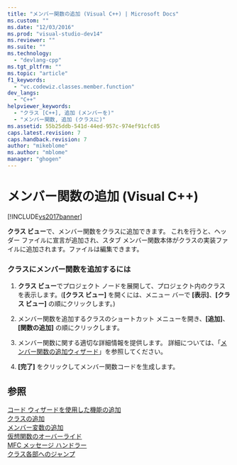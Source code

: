 ```yaml
---
title: "メンバー関数の追加 (Visual C++) | Microsoft Docs"
ms.custom: ""
ms.date: "12/03/2016"
ms.prod: "visual-studio-dev14"
ms.reviewer: ""
ms.suite: ""
ms.technology: 
  - "devlang-cpp"
ms.tgt_pltfrm: ""
ms.topic: "article"
f1_keywords: 
  - "vc.codewiz.classes.member.function"
dev_langs: 
  - "C++"
helpviewer_keywords: 
  - "クラス [C++], 追加 (メンバーを)"
  - "メンバー関数, 追加 (クラスに)"
ms.assetid: 55b25ddb-541d-44ed-957c-974ef91cfc85
caps.latest.revision: 7
caps.handback.revision: 7
author: "mikeblome"
ms.author: "mblome"
manager: "ghogen"
---
```

# メンバー関数の追加 (Visual C++)
[!INCLUDE[vs2017banner](../assembler/inline/includes/vs2017banner.md)]

**クラス ビュー**で、メンバー関数をクラスに追加できます。  これを行うと、ヘッダー ファイルに宣言が追加され、スタブ メンバー関数本体がクラスの実装ファイルに追加されます。ファイルは編集できます。  
  
### クラスにメンバー関数を追加するには  
  
1.  **クラス ビュー**でプロジェクト ノードを展開して、プロジェクト内のクラスを表示します。\(**\[クラス ビュー\]** を開くには、メニュー バーで **\[表示\]**、**\[クラス ビュー\]** の順にクリックします。\)  
  
2.  メンバー関数を追加するクラスのショートカット メニューを開き、**\[追加\]**、**\[関数の追加\]** の順にクリックします。  
  
3.  メンバー関数に関する適切な詳細情報を提供します。  詳細については、「[メンバー関数の追加ウィザード](../ide/add-member-function-wizard.md)」を参照してください。  
  
4.  **\[完了\]** をクリックしてメンバー関数コードを生成します。  
  
## 参照  
 [コード ウィザードを使用した機能の追加](../ide/adding-functionality-with-code-wizards-cpp.md)   
 [クラスの追加](../Topic/Adding%20a%20Class%20\(Visual%20C++\).md)   
 [メンバー変数の追加](../ide/adding-a-member-variable-visual-cpp.md)   
 [仮想関数のオーバーライド](../Topic/Overriding%20a%20Virtual%20Function%20\(Visual%20C++\).md)   
 [MFC メッセージ ハンドラー](../mfc/reference/adding-an-mfc-message-handler.md)   
 [クラス各部へのジャンプ](../ide/navigating-the-class-structure-visual-cpp.md)